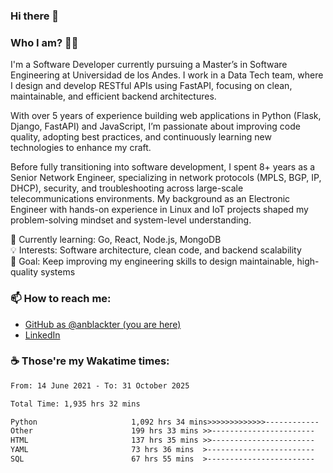 ### Hi there 👋

### Who I am? 🧑‍💻
I'm a Software Developer currently pursuing a Master’s in Software Engineering at Universidad de los Andes.
I work in a Data Tech team, where I design and develop RESTful APIs using FastAPI, focusing on clean, maintainable, and efficient backend architectures.

With over 5 years of experience building web applications in Python (Flask, Django, FastAPI) and JavaScript, I’m passionate about improving code quality, adopting best practices, and continuously learning new technologies to enhance my craft.

Before fully transitioning into software development, I spent 8+ years as a Senior Network Engineer, specializing in network protocols (MPLS, BGP, IP, DHCP), security, and troubleshooting across large-scale telecommunications environments.
My background as an Electronic Engineer with hands-on experience in Linux and IoT projects shaped my problem-solving mindset and system-level understanding.

🌱 Currently learning: Go, React, Node.js, MongoDB  
💡 Interests: Software architecture, clean code, and backend scalability  
🧠 Goal: Keep improving my engineering skills to design maintainable, high-quality systems

### 📫 How to reach me: 
* [GitHub as @anblackter (you are here)](https://github.com/anblackter)
* [LinkedIn](https://www.linkedin.com/in/angel-henao-322209ba)

### :coffee: Those're my Wakatime times:
<!--START_SECTION:waka-->

```txt
From: 14 June 2021 - To: 31 October 2025

Total Time: 1,935 hrs 32 mins

Python                     1,092 hrs 34 mins>>>>>>>>>>>>>------------   51.17 %
Other                      199 hrs 33 mins >>-----------------------   09.35 %
HTML                       137 hrs 35 mins >>-----------------------   06.44 %
YAML                       73 hrs 36 mins  >------------------------   03.45 %
SQL                        67 hrs 55 mins  >------------------------   03.18 %
```

<!--END_SECTION:waka-->
